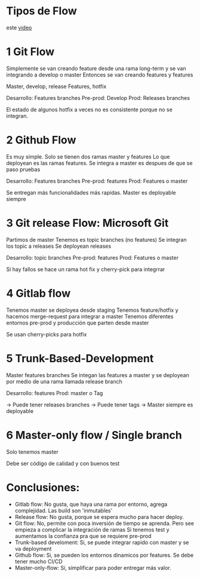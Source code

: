 # Tipos de Flow

este [video](https://www.youtube.com/watch?v=M_3VeKPFi5U&list=PLZVwXPbHD1KM5oLAmhz-HHRIMhaOEXku5)

# 1 Git Flow

Simplemente se van creando feature desde una rama long-term y se van integrando a develop o master
Entonces se van creando features y features

Master, develop, release
Features, hotfix

Desarrollo: Features branches
Pre-prod: Develop
Prod: Releases branches

El estado de algunos hotfix a veces no es consistente porque no se integran.

# 2 Github Flow

Es muy simple.
Solo se tienen dos ramas master y features
Lo que deployean es las ramas features.
Se integra a master es despues de que se paso pruebas

Desarrollo: Features branches
Pre-prod: features
Prod: Features o master

Se entregan más funcionalidades más rapidas.
Master es deployable siempre

# 3 Git release Flow: Microsoft Git

Partimos de master
Tenemos es topic branches (no features)
Se integran los topic a releases
Se deployean releases

Desarrollo: topic branches
Pre-prod: features
Prod: Features o master

Si hay fallos se hace un rama hot fix y cherry-pick para integrrar

# 4 Gitlab flow

Tenemos master se deployea desde staging
Tenemos feature/hotfix y hacemos merge-request para integrar a master
Tenemos diferentes entornos pre-prod y producción que parten desde master

Se usan cherry-picks para hotfix

# 5 Trunk-Based-Development

Master
features branches
Se integan las features a master y se deployean por medio de una rama llamada release branch

Desarrollo: features
Prod: master o Tag

-> Puede tener releases branches
-> Puede tener tags
-> Master siempre es deployable

# 6 Master-only flow / Single branch

Solo tenemos master

Debe ser código de calidad y con buenos test

# Conclusiones:

- Gitlab flow: No gusta, que haya una rama por entorno, agrega complejidad.
  Las build son 'inmutables'
- Release flow: No gusta, porque se espera mucho para hacer deploy.
- Git flow: No, permite con poca inversión de tiempo se aprenda.
  Pero see empieza a complicar la integración de ramas
  Si tenemos test y aumentamos la confianza pra que se requiere pre-prod
- Trunk-based develoment: Si, se puede integrar rapido con master y se va deployment
- Github flow: Si, se pueden los entornos dinamicos por features. Se debe tener mucho CI/CD
- Master-only-flow: Si, simplificar para poder entregar más valor.
